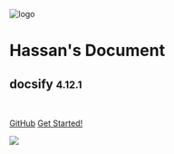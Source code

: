 <!-- coverpage.md -->

![logo](https://cdn.jsdelivr.net/gh/hassanblog/docsify/docs/media/favicon.png)

# Hassan's Document

## docsify <small>**4.12.1**</small>

<br>

[GitHub](https://github.com/hassanblog/docsify/) [Get Started!](/readme)

<!-- 背景图片 -->

![](https://www.recoluan.com/assets/img/bg.2cfdbb33.svg)